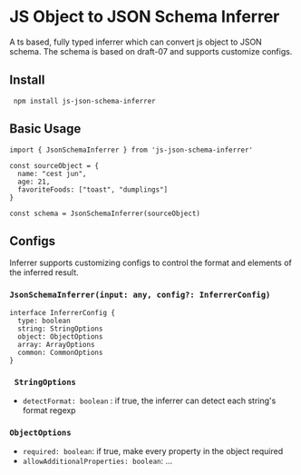 # JS Object to JSON Schema Inferrer

A ts based, fully typed inferrer which can convert js object to JSON schema. The schema is based on draft-07 and supports customize configs.

## Install

` npm install js-json-schema-inferrer`

## Basic Usage

```
import { JsonSchemaInferrer } from 'js-json-schema-inferrer'

const sourceObject = {
  name: "cest jun",
  age: 21,
  favoriteFoods: ["toast", "dumplings"]
}

const schema = JsonSchemaInferrer(sourceObject)

```

## Configs

Inferrer supports customizing configs to control the format and elements of the inferred result.

### `JsonSchemaInferrer(input: any, config?: InferrerConfig)`

```
interface InferrerConfig {
  type: boolean
  string: StringOptions
  object: ObjectOptions
  array: ArrayOptions
  common: CommonOptions
}
```

### ` StringOptions`

- `detectFormat: boolean` : if true, the inferrer can detect each string's format regexp

### `ObjectOptions`

- `required: boolean`: if true, make every property in the object required
- `allowAdditionalProperties: boolean`: ...

